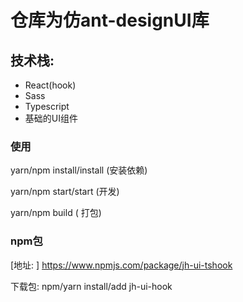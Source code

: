 # 仓库为仿ant-designUI库

## 技术栈:
-  React(hook)
-  Sass
-  Typescript
-  基础的UI组件

### 使用
yarn/npm install/install (安装依赖)

yarn/npm start/start (开发)

yarn/npm build ( 打包)

### npm包
[地址: ] https://www.npmjs.com/package/jh-ui-tshook

下载包:
npm/yarn install/add jh-ui-hook 